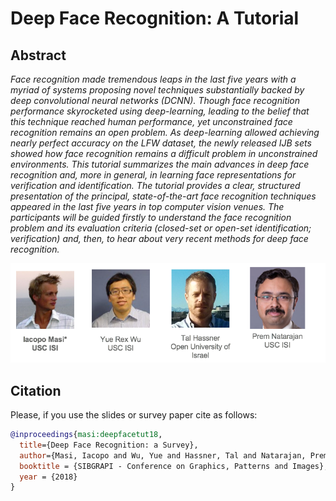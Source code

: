 # Deep Face Recognition: A Tutorial #

## Abstract ##

_Face recognition made tremendous leaps in the last five years with a myriad of systems proposing novel techniques substantially backed by deep convolutional neural networks (DCNN). Though face recognition performance skyrocketed using deep-learning, leading to the belief that this technique reached human performance, yet unconstrained face recognition remains an open problem. As deep-learning allowed achieving nearly perfect accuracy on the LFW dataset, the newly released IJB sets showed how face recognition remains a difficult problem in unconstrained environments. This tutorial summarizes the main advances in deep face recognition and, more in general, in learning face representations for verification and identification. The tutorial provides a clear, structured presentation of the principal, state-of-the-art face recognition techniques appeared in the last five years in top computer vision venues. The participants will be guided firstly to understand the face recognition problem and its evaluation criteria (closed-set or open-set identification; verification) and, then, to hear about very recent methods for deep face recognition._


![authors image][authors]

[authors]: /imgs/authors.png


## Citation ##

Please, if you use the slides or survey paper cite as follows:

```bibtex
@inproceedings{masi:deepfacetut18,
  title={Deep Face Recognition: a Survey},
  author={Masi, Iacopo and Wu, Yue and Hassner, Tal and Natarajan, Prem},
  booktitle = {SIBGRAPI - Conference on Graphics, Patterns and Images},
  year = {2018}
}
```
